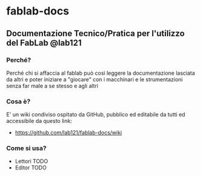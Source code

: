 # fablab-docs
## Documentazione Tecnico/Pratica per l'utilizzo del FabLab @lab121 ##

### Perché? ###

Perché chi si affaccia al fablab può così leggere la documentazione lasciata da altri e poter iniziare a "giocare" con i macchinari e le strumentazioni senza far male a se stesso e agli altri

### Cosa è? ###

E' un wiki condiviso ospitato da GitHub, pubblico ed editabile da tutti ed accessibile da questo link:

- https://github.com/lab121/fablab-docs/wiki

### Come si usa? ###

  * Lettori
    TODO
  * Editor
    TODO
